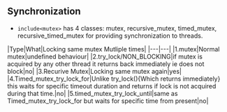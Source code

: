 ## Synchronization
- `include<mutex>` has 4 classes: mutex, recursive_mutex, timed_mutex, recursive_timed_mutex for providing synchronization to threads.

|Type|What|Locking same mutex Mutliple times|
|---|---|
|1.mutex|Normal mutex|undefined behaviour|
|2.try_lock/NON_BLOCKING|if mutex is acquired by any other thread it returns back immediately ie does not block|no|
|3.Recurive Mutex|Locking same mutex again|yes|
|4.Timed_mutex_try_lock_for|Unlike try_lock(){Which returns immediately} this waits for specific timeout duration and returns if lock is not acquired during that time.|no|
|5.timed_mutex_try_lock_until|same as Timed_mutex_try_lock_for but waits for specific time from present|no|
